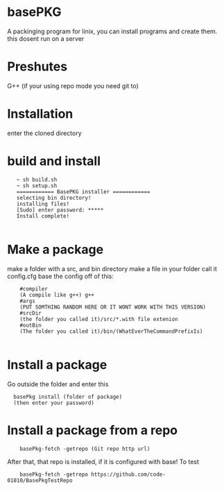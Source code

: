 # basePKG
A packinging program for linix, you can install programs and create them. this dosent run on a server

# Preshutes
G++ (if your using repo mode you need git to)

# Installation
enter the cloned directory
# build and install
```
   ~ sh build.sh
   ~ sh setup.sh
   ============ BasePKG installer ============
   selecting bin directory!
   installing files!
   [Sudo] enter password: *****
   Install complete!
   
```
# Make a package
make a folder with a src, and bin directory
make a file in your folder call it config.cfg
base the config off of this:
```
    #compiler
    (A compile like g++) g++
    #args
    (PUT SOMTHING RANDOM HERE OR IT WONT WORK WITH THIS VERSION)
    #srcDir
    (the folder you called it)/src/*.with file extenion
    #outBin
    (The folder you called it)/bin/(WhatEverTheCommandPrefixIs)
    
```
# Install a package
Go outside the folder and enter this
```
  basePkg install (folder of package)
  (then enter your password)
```
# Install a package from a repo
```
    basePkg-fetch -getrepo (Git repo http url)
```
After that, that repo is installed, if it is configured with base! To test
```
    basePkg-fetch -getrepo https://github.com/code-01010/BasePkgTestRepo
```
